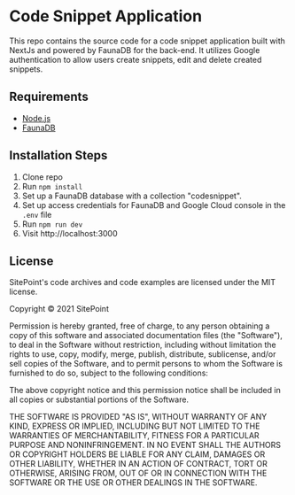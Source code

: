# Code Snippet Application

This repo contains the source code for a code snippet application built with NextJs and powered by FaunaDB for the back-end. It utilizes Google authentication to allow users create snippets, edit and delete created snippets. 

## Requirements

* [Node.js](http://nodejs.org/)
* [FaunaDB](https://fauna.com/)

## Installation Steps

1. Clone repo
2. Run `npm install`
3. Set up a FaunaDB database with a collection "codesnippet".
4. Set up access credentials for FaunaDB and Google Cloud console in the `.env` file
5. Run `npm run dev`
6. Visit http://localhost:3000

## License

SitePoint's code archives and code examples are licensed under the MIT license.

Copyright © 2021 SitePoint

Permission is hereby granted, free of charge, to any person obtaining a copy of this software and associated documentation files (the "Software"), to deal in the Software without restriction, including without limitation the rights to use, copy, modify, merge, publish, distribute, sublicense, and/or sell copies of the Software, and to permit persons to whom the Software is furnished to do so, subject to the following conditions:

The above copyright notice and this permission notice shall be included in all copies or substantial portions of the Software.

THE SOFTWARE IS PROVIDED "AS IS", WITHOUT WARRANTY OF ANY KIND, EXPRESS OR IMPLIED, INCLUDING BUT NOT LIMITED TO THE WARRANTIES OF MERCHANTABILITY, FITNESS FOR A PARTICULAR PURPOSE AND NONINFRINGEMENT. IN NO EVENT SHALL THE AUTHORS OR COPYRIGHT HOLDERS BE LIABLE FOR ANY CLAIM, DAMAGES OR OTHER LIABILITY, WHETHER IN AN ACTION OF CONTRACT, TORT OR OTHERWISE, ARISING FROM, OUT OF OR IN CONNECTION WITH THE SOFTWARE OR THE USE OR OTHER DEALINGS IN THE SOFTWARE.
